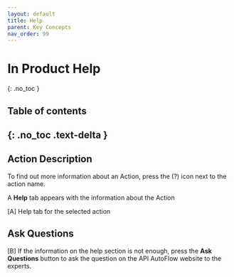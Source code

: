 ```yaml
---
layout: default
title: Help
parent: Key Concepts
nav_order: 99
---
```


# In Product Help
{: .no_toc }

## Table of contents
{: .no_toc .text-delta }
---
## Action Description
To find out more information about an Action, press the (?) icon next to the action name.

A **Help** tab appears with the information about the Action

[A] Help tab for the selected action

## Ask Questions
[B] If the information on the help section is not enough, press the **Ask Questions** button to ask the question on the API AutoFlow website to the experts.
